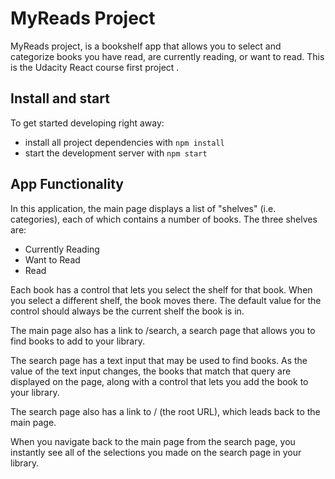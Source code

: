 # MyReads Project

MyReads project, is a bookshelf app that allows you to select and categorize books you have read, are currently reading, or want to read. 
This is the Udacity React course first project .

## Install and start

To get started developing right away:

* install all project dependencies with `npm install`
* start the development server with `npm start`

## App Functionality
In this application, the main page displays a list of "shelves" (i.e. categories), each of which contains a number of books. The three shelves are:

- Currently Reading
- Want to Read
- Read

Each book has a control that lets you select the shelf for that book. When you select a different shelf, the book moves there. The default value for the control should always be the current shelf the book is in.

The main page also has a link to /search, a search page that allows you to find books to add to your library.

The search page has a text input that may be used to find books. As the value of the text input changes, the books that match that query are displayed on the page, along with a control that lets you add the book to your library.

The search page also has a link to / (the root URL), which leads back to the main page.

When you navigate back to the main page from the search page, you instantly see all of the selections you made on the search page in your library.